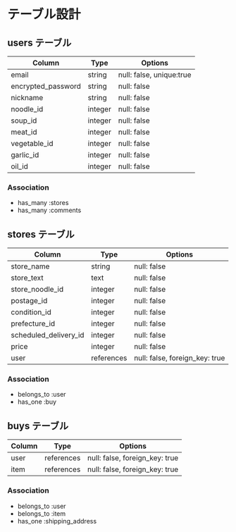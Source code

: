 # テーブル設計

## users テーブル

| Column             | Type   | Options                 |
| ------------------ | ------ | ----------------------- |
| email              | string | null: false, unique:true|
| encrypted_password | string | null: false             |
| nickname           | string | null: false             |
| noodle_id          | integer | null: false             |
| soup_id            | integer | null: false             |
| meat_id            | integer | null: false             |
| vegetable_id       | integer | null: false             |
| garlic_id          | integer | null: false             |
| oil_id             | integer | null: false             |

### Association

- has_many :stores
- has_many :comments

## stores テーブル

| Column        | Type       | Options                        |
| --------------| ---------- | ------------------------------ |
| store_name     | string     | null: false                    |
| store_text     | text       | null: false                    |
| store_noodle_id   | integer    | null: false                    |
| postage_id    | integer    | null: false                    |
| condition_id  | integer    | null: false                    |
| prefecture_id  | integer    | null: false                    |
| scheduled_delivery_id       | integer    | null: false                    |
| price         | integer    | null: false                    |
| user          | references | null: false, foreign_key: true |

### Association

- belongs_to :user
- has_one :buy

## buys テーブル

| Column    | Type       | Options                           |
| --------- | ---------- | --------------------------------- |
| user      | references | null: false, foreign_key: true    |
| item      | references | null: false, foreign_key: true    |

### Association

- belongs_to :user
- belongs_to :item
- has_one :shipping_address
